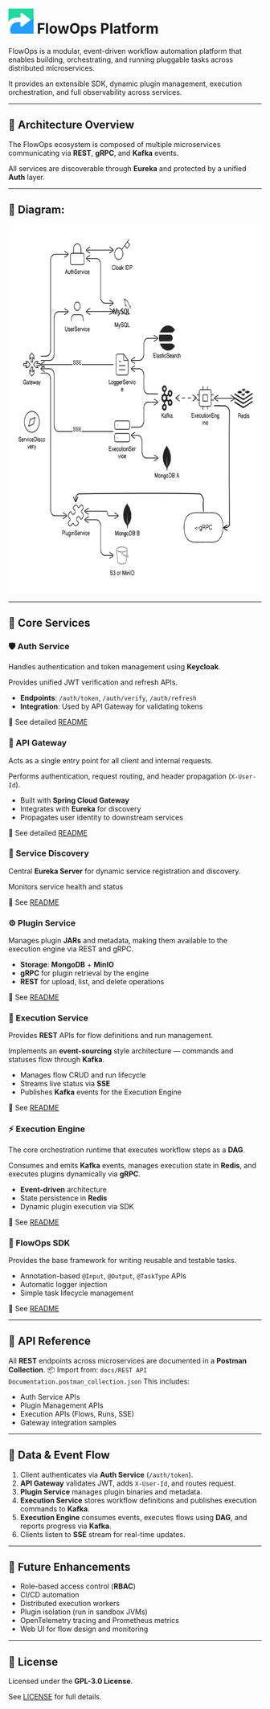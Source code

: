# <img width="50" height="50" alt="flowops-logo" src="https://github.com/Jony-Jas/flowops/blob/main/assets/flowops-logo-small.PNG" /> FlowOps Platform

FlowOps is a modular, event-driven workflow automation platform that enables building, orchestrating, and running pluggable tasks across distributed microservices.

It provides an extensible SDK, dynamic plugin management, execution orchestration, and full observability across services.

---

## 🧱 Architecture Overview

The FlowOps ecosystem is composed of multiple microservices communicating via **REST**, **gRPC**, and **Kafka** events.

All services are discoverable through **Eureka** and protected by a unified **Auth** layer.

---

## 📘 Diagram:
<img width="703" height="733" alt="architecture" src="https://github.com/Jony-Jas/flowops/blob/main/docs/architecture.png" />

---

## 🚀 Core Services

### 🛡️ Auth Service

Handles authentication and token management using **Keycloak**.

Provides unified JWT verification and refresh APIs.
- **Endpoints**: `/auth/token`, `/auth/verify`, `/auth/refresh`
- **Integration**: Used by API Gateway for validating tokens

📄 See detailed [README](backend/services/auth-service/README.md)

### 🧩 API Gateway

Acts as a single entry point for all client and internal requests.

Performs authentication, request routing, and header propagation (`X-User-Id`).
- Built with **Spring Cloud Gateway**
- Integrates with **Eureka** for discovery
- Propagates user identity to downstream services

📄 See detailed [README](backend/services/api-gateway/README.md)

### 🧭 Service Discovery

Central **Eureka Server** for dynamic service registration and discovery.

Monitors service health and status

📄 See [README](backend/services/service-discovery/README.md)

### ⚙️ Plugin Service

Manages plugin **JARs** and metadata, making them available to the execution engine via REST and gRPC.

- **Storage**: **MongoDB** + **MinIO**
- **gRPC** for plugin retrieval by the engine
- **REST** for upload, list, and delete operations

📄 See [README](backend/services/plugin-service/README.md)

### 🧠 Execution Service

Provides **REST** APIs for flow definitions and run management.

Implements an **event-sourcing** style architecture — commands and statuses flow through **Kafka**.
- Manages flow CRUD and run lifecycle
- Streams live status via **SSE**
- Publishes **Kafka** events for the Execution Engine

📄 See [README](backend/services/execution-service/README.md)

### ⚡ Execution Engine

The core orchestration runtime that executes workflow steps as a **DAG**.

Consumes and emits **Kafka** events, manages execution state in **Redis**, and executes plugins dynamically via **gRPC**.
- **Event-driven** architecture
- State persistence in **Redis**
- Dynamic plugin execution via SDK

📄 See [README](backend/services/execution-engine/README.md)

### 🧰 FlowOps SDK

Provides the base framework for writing reusable and testable tasks.

- Annotation-based `@Input`, `@Output`, `@TaskType` APIs
- Automatic logger injection
- Simple task lifecycle management

📄 See [README](sdk/README.md)

---

## 🔗 API Reference

All **REST** endpoints across microservices are documented in a **Postman Collection**.
📦 Import from:
`docs/REST API Documentation.postman_collection.json`
This includes:

- Auth Service APIs
- Plugin Management APIs
- Execution APIs (Flows, Runs, SSE)
- Gateway integration samples

---

## 🔄 Data & Event Flow

1.  Client authenticates via **Auth Service** (`/auth/token`).
2.  **API Gateway** validates JWT, adds `X-User-Id`, and routes request.
3.  **Plugin Service** manages plugin binaries and metadata.
4.  **Execution Service** stores workflow definitions and publishes execution commands to **Kafka**.
5.  **Execution Engine** consumes events, executes flows using **DAG**, and reports progress via **Kafka**.
6.  Clients listen to **SSE** stream for real-time updates.

---

## 🧩 Future Enhancements

-   Role-based access control (**RBAC**)
-   CI/CD automation
-   Distributed execution workers
-   Plugin isolation (run in sandbox JVMs)
-   OpenTelemetry tracing and Prometheus metrics
-   Web UI for flow design and monitoring

---

## 📖 License

Licensed under the **GPL-3.0 License**.

See [LICENSE](LICENSE) for full details.
